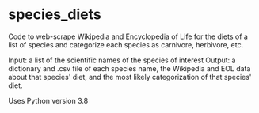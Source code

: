 # species_diets
Code to web-scrape Wikipedia and Encyclopedia of Life for the diets of a list of species and categorize each species as carnivore, herbivore, etc.

Input: a list of the scientific names of the species of interest
Output: a dictionary and .csv file of each species name, the Wikipedia and EOL data about that species' diet, and the most likely categorization of that species' diet.

Uses Python version 3.8
